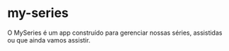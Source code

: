 # my-series
O MySeries é um app construído para gerenciar nossas séries, assistidas ou que ainda vamos assistir.

